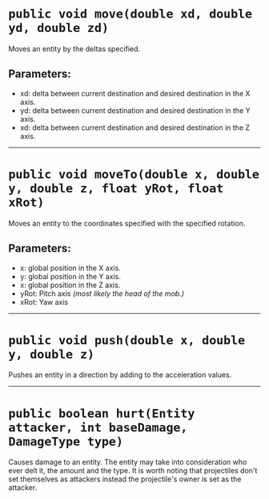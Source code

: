 # `public void move(double xd, double yd, double zd)`

Moves an entity by the deltas specified.

## Parameters:

* xd: delta between current destination and desired destination in the X axis.
* yd: delta between current destination and desired destination in the Y axis.
* xd: delta between current destination and desired destination in the Z axis.

---

# `public void moveTo(double x, double y, double z, float yRot, float xRot)`

Moves an entity to the coordinates specified with the specified rotation.

## Parameters:

* x: global position in the X axis.
* y: global position in the Y axis.
* x: global position in the Z axis.
* yRot: Pitch axis *(most likely the head of the mob.)*
* xRot: Yaw axis

---

# `public void push(double x, double y, double z)`

Pushes an entity in a direction by adding to the acceleration values.

---

# `public boolean hurt(Entity attacker, int baseDamage, DamageType type)`

Causes damage to an entity. The entity may take into consideration who ever delt it, the amount and the type.
It is worth noting that projectiles don't set themselves as attackers instead the projectile's owner is set as the attacker.